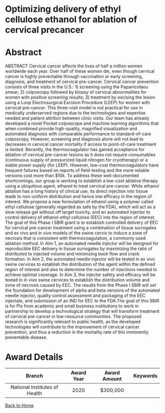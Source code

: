 
Optimizing delivery of ethyl cellulose ethanol for ablation of cervical precancer
=================================================================================

# Abstract


ABSTRACT
Cervical cancer affects the lives of half a million women worldwide each year. Over half of these women die, even
though cervical cancer is highly preventable through vaccination or early screening, diagnosis, and treatment of
cervical pre-cancer. Cervical cancer prevention consists of three visits in the U.S.: 1) screening using the
Papanicolaou smear; 2) colposcopy followed by biopsy of cervical abnormalities for women with positive screening
results; 3) treatment by excising the lesion using a Loop Electrosurgical Excision Procedure (LEEP) for women with
cervical pre-cancer. This three-visit model is not practical for use in medically underserved regions due to the
technologies and expertise needed and patient attrition between clinic visits. Our team has already developed a novel
Pocket colposcope and machine learning algorithms that when combined provide high-quality, magnified visualization
and automated diagnosis with comparable performance to standard-of-care colposcopy. However, screening and
diagnosis alone will not lead to decreases in cervical cancer mortality if access to point-of-care treatment is limited.
Recently, the thermocoagulator has gained acceptance for ablation of cervical pre-cancer lesions as it does not require
consumables (continuous supply of pressurized liquid nitrogen for cryotherapy) or a stable power supply (for LEEP).
However, low-cost thermocoagulators have frequent failures based on reports of field-testing and the more reliable
versions cost more than $10k. To address these well-documented shortcomings, our group is working to establish a
low-cost ablative therapy using a ubiquitous agent, ethanol to treat cervical pre-cancer. While ethanol ablation has a
long history of clinical use, its direct injection into tissue leads to non-uniform distribution and hence low efficacy in
the region of interest. We propose a new formulation of ethanol using a polymer called ethyl cellulose (generally
regarded as safe by the FDA), which will act as a slow release gel without off target toxicity, and an automated injector
to control delivery of ethanol-ethyl cellulose (EEC) into the region of interest. The goal of this Phase I SBIR grant
is to establish controlled delivery of EEC for cervical pre-cancer treatment using a combination of tissue
surrogates and ex vivo and in vivo models of the swine cervix to induce a zone of necrosis that is consistent
with thermocoagulation, a commonly used ablation method. In Aim 1, an automated needle injector will be
designed for reproducible EEC delivery in tissue surrogates by maximizing the ratio of distributed to injected volume
and minimizing back flow and crack formation. In Aim 2, the automated needle injector will be tested in ex vivo swine
cervices to establish the distribution of the agent within the defined region of interest and also to determine the number
of injections needed to achieve optimal coverage. In Aim 3, the injector safety and efficacy will be tested in in vivo
swine cervices to establish the distribution volume and zone of necrosis caused by EEC. The results from the Phase
I SBIR will set the foundation for development of alpha and beta versions of the automated needle injector, quality
control assessment and packaging of the EEC injectate, and submission of an IND for EEC to the FDA.The goal of this SBIR is for PIs from academic and small business institutions to work in partnership to develop a
technological strategy that will transform treatment of cervical pre-cancer in low-resource communities. The proposed
research is significantly relevant to public health, as the developed technologies will contribute to the improvement of
cervical cancer prevention, and thus a reduction in the mortality rate of this imminently preventable disease.  

# Award Details

|Branch|Award Year|Award Amount|Keywords|
| :---: | :---: | :---: | :---: |
|National Institutes of Health|2020|$300,000||
  
  


[Back to Home](https://github.com/chrischow/dod_sbir_awards/JH/#2402)